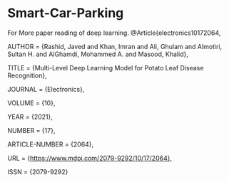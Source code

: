 # Smart-Car-Parking


For More paper reading of deep learning. 
@Article{electronics10172064,

AUTHOR = {Rashid, Javed and Khan, Imran and Ali, Ghulam and Almotiri, Sultan H. and AlGhamdi, Mohammed A. and Masood, Khalid},

TITLE = {Multi-Level Deep Learning Model for Potato Leaf Disease Recognition},

JOURNAL = {Electronics},

VOLUME = {10},

YEAR = {2021},

NUMBER = {17},

ARTICLE-NUMBER = {2064},

URL = {https://www.mdpi.com/2079-9292/10/17/2064},

ISSN = {2079-9292}
